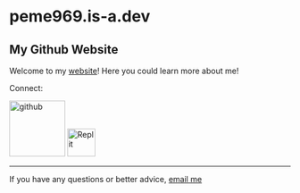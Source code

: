 # peme969.is-a.dev
## My Github Website

Welcome to my [website](https://peme969.is-a.dev)! Here you could learn more about me!


Connect:

<a target="_blank" href="https://github.com/peme969"><img width="100" height="100" src="https://img.icons8.com/sf-black/100/github.png" alt="github"/></a>
<a href="https://replit.com/@muskbot" target="_blank">
<img src="https://upload.wikimedia.org/wikipedia/commons/thumb/7/78/New_Replit_Logo.svg/1200px-New_Replit_Logo.svg.png" width="50" height="50" id="replit" alt="Replit" /></a>



___________

If you have any questions or better advice, [email me](https://mail.google.com/mail/u/0/?fs=1&tf=cm&to=mrcoderpeme@gmail.com)


